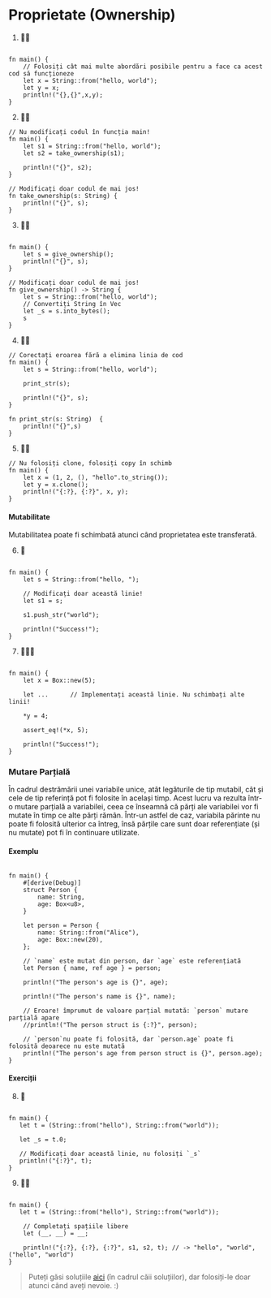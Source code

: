 # Proprietate (Ownership)

1. 🌟🌟 
```rust,editable

fn main() {
    // Folosiți cât mai multe abordări posibile pentru a face ca acest cod să funcționeze
    let x = String::from("hello, world");
    let y = x;
    println!("{},{}",x,y);
}
```

2. 🌟🌟
```rust,editable
// Nu modificați codul în funcția main!
fn main() {
    let s1 = String::from("hello, world");
    let s2 = take_ownership(s1);

    println!("{}", s2);
}

// Modificați doar codul de mai jos!
fn take_ownership(s: String) {
    println!("{}", s);
}
```


3. 🌟🌟
```rust,editable

fn main() {
    let s = give_ownership();
    println!("{}", s);
}

// Modificați doar codul de mai jos!
fn give_ownership() -> String {
    let s = String::from("hello, world");
    // Convertiți String în Vec
    let _s = s.into_bytes();
    s
}
```

4. 🌟🌟
```rust,editable
// Corectați eroarea fără a elimina linia de cod
fn main() {
    let s = String::from("hello, world");

    print_str(s);

    println!("{}", s);
}

fn print_str(s: String)  {
    println!("{}",s)
}
```

5. 🌟🌟 
```rust,editable
// Nu folosiți clone, folosiți copy în schimb
fn main() {
    let x = (1, 2, (), "hello".to_string());
    let y = x.clone();
    println!("{:?}, {:?}", x, y);
}
```

#### Mutabilitate
Mutabilitatea poate fi schimbată atunci când proprietatea este transferată.

6. 🌟
```rust,editable

fn main() {
    let s = String::from("hello, ");
    
    // Modificați doar această linie!
    let s1 = s;

    s1.push_str("world");

    println!("Success!");
}
```

7. 🌟🌟🌟
```rust,editable

fn main() {
    let x = Box::new(5);
    
    let ...      // Implementați această linie. Nu schimbați alte linii!
    
    *y = 4;
    
    assert_eq!(*x, 5);

    println!("Success!");
}
```

### Mutare Parțială
În cadrul destrămării unei variabile unice, atât legăturile de tip mutabil, cât și cele de tip referință pot fi folosite în același timp. Acest lucru va rezulta într-o mutare parțială a variabilei, ceea ce înseamnă că părți ale variabilei vor fi mutate în timp ce alte părți rămân. Într-un astfel de caz, variabila părinte nu poate fi folosită ulterior ca întreg, însă părțile care sunt doar referențiate (și nu mutate) pot fi în continuare utilizate.

#### Exemplu
```rust,editable

fn main() {
    #[derive(Debug)]
    struct Person {
        name: String,
        age: Box<u8>,
    }

    let person = Person {
        name: String::from("Alice"),
        age: Box::new(20),
    };

    // `name` este mutat din person, dar `age` este referențiată
    let Person { name, ref age } = person;

    println!("The person's age is {}", age);

    println!("The person's name is {}", name);

    // Eroare! împrumut de valoare parțial mutată: `person` mutare parțială apare
    //println!("The person struct is {:?}", person);

    // `person`nu poate fi folosită, dar `person.age` poate fi folosită deoarece nu este mutată
    println!("The person's age from person struct is {}", person.age);
}
```

#### Exerciții

8. 🌟
```rust,editable

fn main() {
   let t = (String::from("hello"), String::from("world"));

   let _s = t.0;

   // Modificați doar această linie, nu folosiți `_s`
   println!("{:?}", t);
}
```

9. 🌟🌟
```rust,editable

fn main() {
   let t = (String::from("hello"), String::from("world"));

    // Completați spațiile libere
    let (__, __) = __;

    println!("{:?}, {:?}, {:?}", s1, s2, t); // -> "hello", "world", ("hello", "world")
}
```


> Puteți găsi soluțiile [aici](https://github.com/sunface/rust-by-practice) (în cadrul căii soluțiilor), dar folosiți-le doar atunci când aveți nevoie. :)